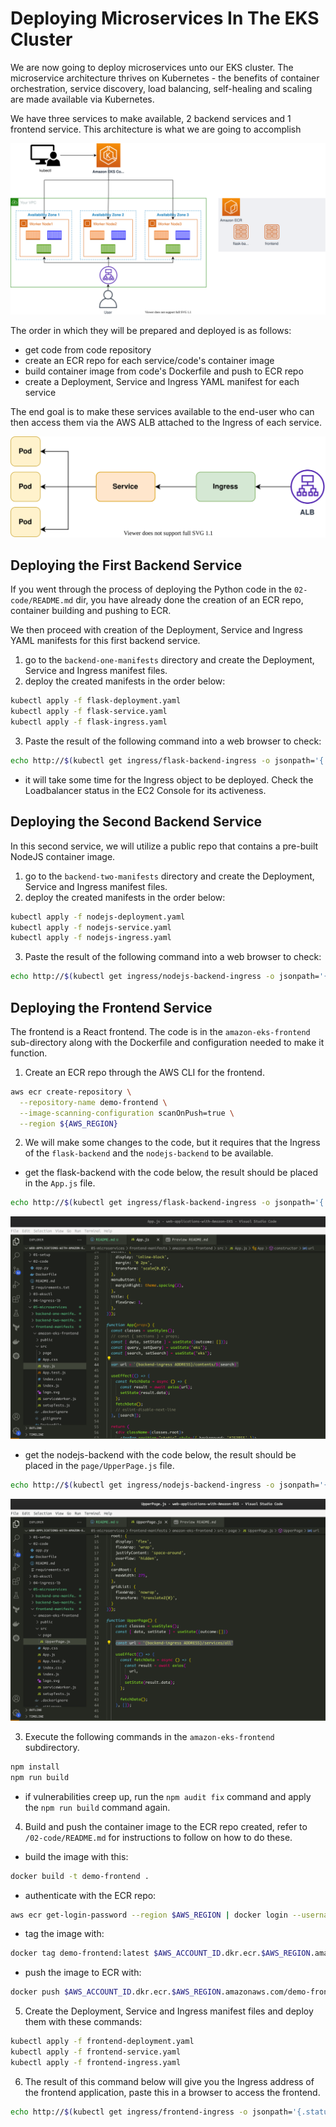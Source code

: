# Deploying Microservices In The EKS Cluster
We are now going to deploy microservices unto our EKS cluster. The microservice architecture thrives on Kubernetes - the benefits of container orchestration, service discovery, load balancing, self-healing and scaling are made available via Kubernetes.

We have three services to make available, 2 backend services and 1 frontend service.
This architecture is what we are going to accomplish

![microservice-architecture](../assets/photos/third-service-deploy.svg)

The order in which they will be prepared and deployed is as follows:
- get code from code repository
- create an ECR repo for each service/code's container image
- build container image from code's Dockerfile and push to ECR repo
- create a Deployment, Service and Ingress YAML manifest for each service

The end goal is to make these services available to the end-user who can then access them via the AWS ALB attached to the Ingress of each service.

![service-access](../assets/photos/service-access.svg)


## Deploying the First Backend Service
If you went through the process of deploying the Python code in the `02-code/README.md` dir, you have already done the creation of an ECR repo, container building and pushing to ECR.

We then proceed with creation of the Deployment, Service and Ingress YAML manifests for this first backend service.

1. go to the `backend-one-manifests` directory and create the Deployment, Service and Ingress manifest files.
2. deploy the created manifests in the order below:
```bash
kubectl apply -f flask-deployment.yaml
kubectl apply -f flask-service.yaml
kubectl apply -f flask-ingress.yaml
```
3. Paste the result of the following command into a web browser to check:
```bash
echo http://$(kubectl get ingress/flask-backend-ingress -o jsonpath='{.status.loadBalancer.ingress[*].hostname}')/contents/aws
```
- it will take some time for the Ingress object to be deployed. Check the Loadbalancer status in the EC2 Console for its activeness.


## Deploying the Second Backend Service
In this second service, we will utilize a public repo that contains a pre-built NodeJS container image.
1. go to the `backend-two-manifests` directory and create the Deployment, Service and Ingress manifest files.
2. deploy the created manifests in the order below:
```bash
kubectl apply -f nodejs-deployment.yaml
kubectl apply -f nodejs-service.yaml
kubectl apply -f nodejs-ingress.yaml
```
3. Paste the result of the following command into a web browser to check:
```bash
echo http://$(kubectl get ingress/nodejs-backend-ingress -o jsonpath='{.status.loadBalancer.ingress[*].hostname}')/services/all
```


## Deploying the Frontend Service
The frontend is a React frontend. The code is in the `amazon-eks-frontend` sub-directory along with the Dockerfile and configuration needed to make it function.

1. Create an ECR repo through the AWS CLI for the frontend.
```bash
aws ecr create-repository \
  --repository-name demo-frontend \
  --image-scanning-configuration scanOnPush=true \
  --region ${AWS_REGION}
```

2. We will make some changes to the code, but it requires that the Ingress of the `flask-backend` and the `nodejs-backend` to be available.
- get the flask-backend with the code below, the result should be placed in the `App.js` file.
```bash
echo http://$(kubectl get ingress/flask-backend-ingress -o jsonpath='{.status.loadBalancer.ingress[*].hostname}')/contents/'${search}'
```
![replace here](../assets/photos/flask-frontend.png)
- get the nodejs-backend with the code below, the result should be placed in the `page/UpperPage.js` file.
```bash
echo http://$(kubectl get ingress/nodejs-backend-ingress -o jsonpath='{.status.loadBalancer.ingress[*].hostname}')/services/all
```
![replace here](../assets/photos/nodejs-frontend.png)

3. Execute the following commands in the `amazon-eks-frontend` subdirectory.
```bash
npm install
npm run build
```
- if vulnerabilities creep up, run the `npm audit fix` command and apply the `npm run build` command again.

4. Build and push the container image to the ECR repo created, refer to `/02-code/README.md` for instructions to follow on how to do these.
- build the image with this:
```bash
docker build -t demo-frontend .
```
- authenticate with the ECR repo:
```bash
aws ecr get-login-password --region $AWS_REGION | docker login --username AWS --password-stdin $AWS_ACCOUNT_ID.dkr.ecr.$AWS_REGION.amazonaws.com
```
- tag the image with:
```bash
docker tag demo-frontend:latest $AWS_ACCOUNT_ID.dkr.ecr.$AWS_REGION.amazonaws.com/demo-frontend:latest
```
- push the image to ECR with:
```bash
docker push $AWS_ACCOUNT_ID.dkr.ecr.$AWS_REGION.amazonaws.com/demo-frontend:latest
```

5. Create the Deployment, Service and Ingress manifest files and deploy them with these commands:
```bash
kubectl apply -f frontend-deployment.yaml
kubectl apply -f frontend-service.yaml
kubectl apply -f frontend-ingress.yaml
```

6. The result of this command below will give you the Ingress address of the frontend application, paste this in a browser to access the frontend.
```bash
echo http://$(kubectl get ingress/frontend-ingress -o jsonpath='{.status.loadBalancer.ingress[*].hostname}')
```